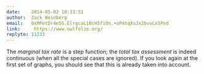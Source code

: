 ```yaml
---
date:    2014-05-02 10:33:51
author:  Zack Weinberg
email:   0xMPetDr4e5S.ElrgcaL1BcH5fi0n.+oPmtqXuJx2bvvLx5Pnd
link:     https://www.owlfolio.org/
replyto: 11233
---
```


The <i>marginal tax rate</i> is a step function; the <i>total tax
assessment</i> is indeed continuous (when all the special cases are
ignored).  If you look again at the first set of graphs, you should
see that this is already taken into account.
